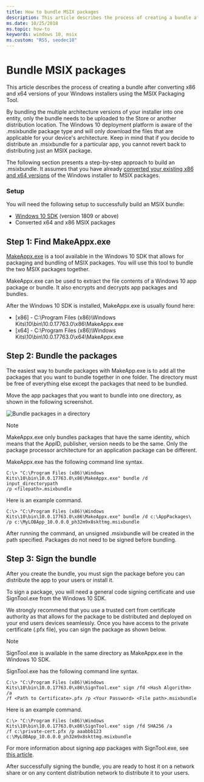 ```yaml
---
title: How to bundle MSIX packages
description: This article describes the process of creating a bundle after converting x86 and x64 versions of your app installers using the MSIX Packaging Tool.
ms.date: 10/25/2018
ms.topic: how-to
keywords: windows 10, msix
ms.custom: "RS5, seodec18"
---
```


# Bundle MSIX packages

This article describes the process of creating a bundle after converting x86 and x64 versions of your Windows installers using the MSIX Packaging Tool. 

By bundling the multiple architecture versions of your installer into one entity, only the bundle needs to be uploaded to the Store or another distribution location. The Windows 10 deployment platform is aware of the .msixbundle package type and will only download the files that are applicable for your device's architecture. Keep in mind that if you decide to distribute an .msixbundle for a particular app, you cannot revert back to distributing just an MSIX package. 

The following section presents a step-by-step approach to build an .msixbundle. It assumes that you have already [converted your existing x86 and x64 versions](/windows/msix/packaging-tool/tool-best-practices) of the Windows installer to MSIX packages. 

### Setup

You will need the following setup to successfully build an MSIX bundle:

- [Windows 10 SDK](https://developer.microsoft.com/windows/downloads/windows-10-sdk) (version 1809 or above)
- Converted x64 and x86 MSIX packages

## Step 1: Find MakeAppx.exe

[MakeAppx.exe](/windows/desktop/appxpkg/make-appx-package--makeappx-exe-) is a tool available in the Windows 10 SDK that allows for packaging and bundling of MSIX packages. You will use this tool to bundle the two MSIX packages together.

MakeAppx.exe can be used to extract the file contents of a Windows 10 app package or bundle. It also encrypts and decrypts app packages and bundles.

After the Windows 10 SDK is installed, MakeAppx.exe is usually found here:

- [x86] - C:\Program Files (x86)\Windows Kits\10\bin\10.0.17763.0\x86\MakeAppx.exe
- [x64] - C:\Program Files (x86)\Windows Kits\10\bin\10.0.17763.0\x64\MakeAppx.exe

## Step 2: Bundle the packages

The easiest way to bundle packages with MakeApp.exe is to add all the packages that you want to bundle together in one folder. The directory must be free of everything else except the packages that need to be bundled.

Move the app packages that you want to bundle into one directory, as shown in the following screenshot.

![Bundle packages in a directory](images/bundle-pic1.png)

>[!NOTE]
> MakeAppx.exe only bundles packages that have the same identity, which means that the AppID, publisher, version needs to be the same. Only the package processor architecture for an application package can be different.

MakeAppx.exe has the following command line syntax.

```Command Prompt
C:\> "C:\Program Files (x86)\Windows Kits\10\bin\10.0.17763.0\x86\MakeAppx.exe" bundle /d input_directorypath 
/p <filepath>.msixbundle
```

Here is an example command.

```
C:\> "C:\Program Files (x86)\Windows Kits\10\bin\10.0.17763.0\x86\MakeAppx.exe" bundle /d c:\AppPackages\ 
/p c:\MyLOBApp_10.0.0.0_ph32m9x8skttmg.msixbundle
```

After running the command, an unsigned .msixbundle will be created in the path specified. Packages do not need to be signed before bundling.  

## Step 3: Sign the bundle

After you create the bundle, you must sign the package before you can distribute the app to your users or install it. 

To sign a package, you will need a general code signing certificate and use SignTool.exe from the Windows 10 SDK. 

We strongly recommend that you use a trusted cert from certificate authority as that allows for the package to be distributed and deployed on your end users devices seamlessly. Once you have access to the private certificate (.pfx file), you can sign the package as shown below.

>[!NOTE]
> SignTool.exe is available in the same directory as MakeAppx.exe in the Windows 10 SDK. 

SignTool.exe has the following command line syntax.

```Command Prompt
C:\> "C:\Program Files (x86)\Windows Kits\10\bin\10.0.17763.0\x86\SignTool.exe" sign /fd <Hash Algorithm> /a 
/f <Path to Certificate>.pfx /p <Your Password> <File path>.msixbundle
```

Here is an example command.

```
C:\> "C:\Program Files (x86)\Windows Kits\10\bin\10.0.17763.0\x86\SignTool.exe" sign /fd SHA256 /a 
/f c:\private-cert.pfx /p aaabbb123 c:\MyLOBApp_10.0.0.0_ph32m9x8skttmg.msixbundle
```

For more information about signing app packages with SignTool.exe, see [this article](../package/sign-app-package-using-signtool.md). 

After successfully signing the bundle, you are ready to host it on a network share or on any content distribution network to distribute it to your users.
